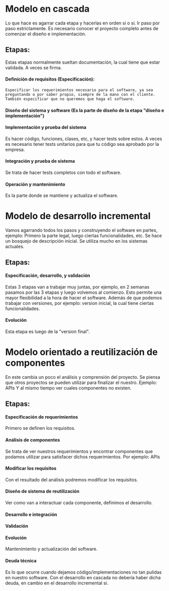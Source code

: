 # Modelo en cascada

Lo que hace es agarrar cada etapa y hacerlas en orden si o si.
Ir paso por paso estrictamente.
Es necesario conocer el proyecto completo antes de comenzar el diseño e implementación.

## Etapas:

Estas etapas normalmente sueltan documentación, la cual tiene que estar validada. A veces se firma.

#### Definición de requisitos (Especificación):

    Especificar los requerimientos necesario para el software, ya sea preguntando o por saber propio, siempre de la mano con el cliente.
    También especificar que no queremos que haga el software.

#### Diseño del sistema y software (Es la parte de diseño de la etapa "diseño e implementación")

#### Implementación y prueba del sistema

Es hacer código, funciones, clases, etc, y hacer tests sobre estos.
A veces es necesario tener tests unitarios para que tu código sea aprobado por la empresa.

#### Integración y prueba de sistema

Se trata de hacer tests completos con todo el software.

#### Operación y mantenimiento

Es la parte donde se mantiene y actualiza el software.

# Modelo de desarrollo incremental

Vamos agarrando todos los pasos y construyendo el software en partes, ejemplo: Primero la parte legal, luego ciertas funcionalidades, etc.
Se hace un bosquejo de descripción inicial.
Se utiliza mucho en los sistemas actuales.

## Etapas:

#### Especificación, desarrollo, y validación

Estas 3 etapas van a trabajar muy juntas, por ejemplo, en 2 semanas pasamos por las 3 etapas y luego volvemos al comienzo.
Esto permite una mayor flexibilidad a la hora de hacer el software.
Además de que podemos trabajar con versiones, por ejemplo: version inicial, la cual tiene ciertas funcionalidades.

#### Evolución

Esta etapa es luego de la "version final".

# Modelo orientado a reutilización de componentes

En este cambia un poco el análisis y comprensión del proyecto.
Se piensa que otros proyectos se pueden utilizar para finalizar el nuestro.
Ejemplo: APIs
Y al mismo tiempo ver cuales componentes no existen.

## Etapas:

#### Especificación de requerimientos

Primero se definen los requisitos.

#### Análisis de componentes

Se trata de ver nuestros requerimientos y encontrar componentes que podamos utilizar para satisfacer dichos requerimientos.
Por ejemplo: APIs

#### Modificar los requisitos

Con el resultado del análisis podremos modificar los requisitos.

#### Diseño de sistema de reutilización

Ver como van a interactuar cada componente, definimos el desarrollo.

#### Desarrollo e integración

#### Validación

#### Evolución

Mantenimiento y actualización del software.

#### Deuda técnica

Es lo que ocurre cuando dejamos código/implementaciones no tan pulidas en nuestro software.
Con el desarrollo en cascada no debería haber dicha deuda, en cambio en el desarrollo incremental si.
